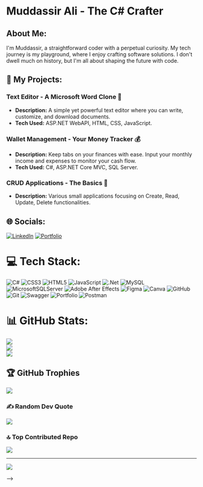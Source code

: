 

# Muddassir Ali - The C# Crafter 

##  About Me:
I'm Muddassir, a straightforward coder with a perpetual curiosity. My tech journey is my playground, where I enjoy crafting software solutions. I don't dwell much on history, but I'm all about shaping the future with code.


## 🚀 My Projects:

### Text Editor - A Microsoft Word Clone 📝
- **Description:** A simple yet powerful text editor where you can write, customize, and download documents. 
- **Tech Used:** ASP.NET WebAPI, HTML, CSS, JavaScript.

### Wallet Management - Your Money Tracker 💰
- **Description:** Keep tabs on your finances with ease. Input your monthly income and expenses to monitor your cash flow.
- **Tech Used:** C#, ASP.NET Core MVC, SQL Server.

### CRUD Applications - The Basics 🔄
- **Description:** Various small applications focusing on Create, Read, Update, Delete functionalities.




## 🌐 Socials:
[![LinkedIn](https://img.shields.io/badge/LinkedIn-%230077B5.svg?logo=linkedin&logoColor=white)](https://linkedin.com/in/https://www.linkedin.com/in/mudasirali101/) 
[![Portfolio](https://img.shields.io/badge/Portfolio-%23000000.svg?style=for-the-badge&logo=firefox&logoColor=#FF7139)](https://mudasir232.github.io/My-Portfolio)


# 💻 Tech Stack:
![C#](https://img.shields.io/badge/c%23-%23239120.svg?style=for-the-badge&logo=csharp&logoColor=white) ![CSS3](https://img.shields.io/badge/css3-%231572B6.svg?style=for-the-badge&logo=css3&logoColor=white) ![HTML5](https://img.shields.io/badge/html5-%23E34F26.svg?style=for-the-badge&logo=html5&logoColor=white) ![JavaScript](https://img.shields.io/badge/javascript-%23323330.svg?style=for-the-badge&logo=javascript&logoColor=%23F7DF1E) ![.Net](https://img.shields.io/badge/.NET-5C2D91?style=for-the-badge&logo=.net&logoColor=white) ![MySQL](https://img.shields.io/badge/mysql-4479A1.svg?style=for-the-badge&logo=mysql&logoColor=white) ![MicrosoftSQLServer](https://img.shields.io/badge/Microsoft%20SQL%20Server-CC2927?style=for-the-badge&logo=microsoft%20sql%20server&logoColor=white) ![Adobe After Effects](https://img.shields.io/badge/Adobe%20After%20Effects-9999FF.svg?style=for-the-badge&logo=Adobe%20After%20Effects&logoColor=white) ![Figma](https://img.shields.io/badge/figma-%23F24E1E.svg?style=for-the-badge&logo=figma&logoColor=white) ![Canva](https://img.shields.io/badge/Canva-%2300C4CC.svg?style=for-the-badge&logo=Canva&logoColor=white) ![GitHub](https://img.shields.io/badge/github-%23121011.svg?style=for-the-badge&logo=github&logoColor=white) ![Git](https://img.shields.io/badge/git-%23F05033.svg?style=for-the-badge&logo=git&logoColor=white) ![Swagger](https://img.shields.io/badge/-Swagger-%23Clojure?style=for-the-badge&logo=swagger&logoColor=white) ![Portfolio](https://img.shields.io/badge/Portfolio-%23000000.svg?style=for-the-badge&logo=firefox&logoColor=#FF7139) ![Postman](https://img.shields.io/badge/Postman-FF6C37?style=for-the-badge&logo=postman&logoColor=white)
# 📊 GitHub Stats:
![](https://github-readme-stats.vercel.app/api?username=mudasir232&theme=dark&hide_border=false&include_all_commits=false&count_private=true)<br/>
![](https://github-readme-streak-stats.herokuapp.com/?user=mudasir232&theme=dark&hide_border=false)<br/>
![](https://github-readme-stats.vercel.app/api/top-langs/?username=mudasir232&theme=dark&hide_border=false&include_all_commits=false&count_private=true&layout=compact)

## 🏆 GitHub Trophies
![](https://github-profile-trophy.vercel.app/?username=mudasir232&theme=prussian&no-frame=false&no-bg=true&margin-w=4)

### ✍️ Random Dev Quote
![](https://quotes-github-readme.vercel.app/api?type=horizontal&theme=radical)

### 🔝 Top Contributed Repo
![](https://github-contributor-stats.vercel.app/api?username=mudasir232&limit=5&theme=dark&combine_all_yearly_contributions=true)

---
[![](https://visitcount.itsvg.in/api?id=mudasir232&icon=0&color=0)](https://visitcount.itsvg.in)

<!-- Proudly created with GPRM ( https://gprm.itsvg.in ) -->



<!--

# Muddassir Ali - The C# Crafter 🧑‍💻

## 🧑 About Me:
I'm Muddassir, a straightforward coder with a perpetual curiosity. My tech journey is my playground, where I enjoy crafting software solutions. I don't dwell much on history, but I'm all about shaping the future with code.

## 🔧 Skills & Tools:

### Programming Languages:
- **C#** <img src="https://cdn.jsdelivr.net/gh/devicons/devicon/icons/csharp/csharp-original.svg" alt="C#" width="40" height="40" />
- **JavaScript** <img src="https://cdn.jsdelivr.net/gh/devicons/devicon/icons/javascript/javascript-original.svg" alt="JavaScript" width="40" height="40" />

### Web Technologies:
- **HTML** <img src="https://cdn.jsdelivr.net/gh/devicons/devicon/icons/html5/html5-original-wordmark.svg" alt="HTML5" width="40" height="40" />
- **CSS** <img src="https://cdn.jsdelivr.net/gh/devicons/devicon/icons/css3/css3-original-wordmark.svg" alt="CSS3" width="40" height="40" />
- **PHP** <img src="https://cdn.jsdelivr.net/gh/devicons/devicon/icons/php/php-original.svg" alt="PHP" width="40" height="40" />

### Frameworks & Libraries:
- **ASP.NET Core MVC** <img src="https://cdn.jsdelivr.net/gh/devicons/devicon/icons/dotnetcore/dotnetcore-original.svg" alt="ASP.NET Core" width="40" height="40" />
- **ASP.NET WebAPI** <img src="https://cdn.jsdelivr.net/gh/devicons/devicon/icons/dotnetcore/dotnetcore-original.svg" alt="ASP.NET WebAPI" width="40" height="40" />
- **Bootstrap** <img src="https://cdn.jsdelivr.net/gh/devicons/devicon/icons/bootstrap/bootstrap-original.svg" alt="Bootstrap" width="40" height="40" />
- **Tailwind CSS** <img src="https://cdn.jsdelivr.net/gh/devicons/devicon/icons/tailwindcss/tailwindcss-original-wordmark.svg" alt="Tailwind CSS" width="40" height="40" />

### Databases:
- **MySQL** <img src="https://cdn.jsdelivr.net/gh/devicons/devicon/icons/mysql/mysql-original-wordmark.svg" alt="MySQL" width="40" height="40" />
- **SQL Server** <img src="https://cdn.jsdelivr.net/gh/devicons/devicon/icons/microsoftsqlserver/microsoftsqlserver-plain-wordmark.svg" alt="SQL Server" width="40" height="40" />

## 🚀 My Projects:

### Text Editor - A Microsoft Word Clone 📝
- **Description:** A simple yet powerful text editor where you can write, customize, and download documents. 
- **Tech Used:** ASP.NET WebAPI, HTML, CSS, JavaScript.

### Wallet Management - Your Money Tracker 💰
- **Description:** Keep tabs on your finances with ease. Input your monthly income and expenses to monitor your cash flow.
- **Tech Used:** C#, ASP.NET Core MVC, SQL Server.

### CRUD Applications - The Basics 🔄
- **Description:** Various small applications focusing on Create, Read, Update, Delete functionalities.

### Future Endeavors - Discord Bot 🤖
- **Plan:** To create a custom Discord bot for enhancing community interactions.

## 📚 Learning Journey:
I've taken the plunge into C# with the 10+ hour course from FreeCodeCamp on YouTube, covering:
- Basic to Advanced C# Programming
- Web Development with ASP.NET
- Database Integration
- API Development

## 🌐 Interests:
- Tech Innovations 🔮 - Figuring out where technology might lead us next.

## 📫 Connect with Me:
- [LinkedIn](URL)
- [X](URL)
- [Email](mailto:muddassirali@example.com)

## 💡 Motto:
"Code, Create, Innovate."

---

<div style="display: grid; grid-template-columns: repeat(auto-fill, minmax(200px, 1fr)); gap: 10px;">
  <div style="background: #f0f0f0; padding: 15px; border-radius: 8px; box-shadow: 0 4px 8px rgba(0,0,0,0.1);">
    <h3 style="color: #333;">Project 1</h3>
    <p>Text Editor</p>
  </div>
  <div style="background: #f0f0f0; padding: 15px; border-radius: 8px; box-shadow: 0 4px 8px rgba(0,0,0,0.1);">
    <h3 style="color: #333;">Project 2</h3>
    <p>Wallet Management</p>
  </div>
  <!-- Add more project tiles as needed -->
</div>
-->
